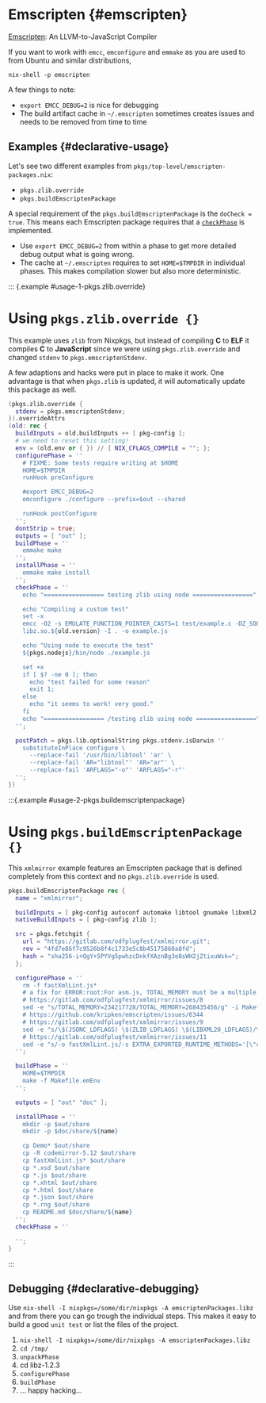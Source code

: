 # Emscripten {#emscripten}

[Emscripten](https://github.com/kripken/emscripten): An LLVM-to-JavaScript Compiler

If you want to work with `emcc`, `emconfigure` and `emmake` as you are used to from Ubuntu and similar distributions,

```console
nix-shell -p emscripten
```

A few things to note:

* `export EMCC_DEBUG=2` is nice for debugging
* The build artifact cache in `~/.emscripten` sometimes creates issues and needs to be removed from time to time

## Examples {#declarative-usage}

Let's see two different examples from `pkgs/top-level/emscripten-packages.nix`:

* `pkgs.zlib.override`
* `pkgs.buildEmscriptenPackage`

A special requirement of the `pkgs.buildEmscriptenPackage` is the `doCheck = true`.
This means each Emscripten package requires that a [`checkPhase`](#ssec-check-phase) is implemented.

* Use `export EMCC_DEBUG=2` from within a phase to get more detailed debug output what is going wrong.
* The cache at `~/.emscripten` requires to set `HOME=$TMPDIR` in individual phases.
  This makes compilation slower but also more deterministic.

::: {.example #usage-1-pkgs.zlib.override}

# Using `pkgs.zlib.override {}`

This example uses `zlib` from Nixpkgs, but instead of compiling **C** to **ELF** it compiles **C** to **JavaScript** since we were using `pkgs.zlib.override` and changed `stdenv` to `pkgs.emscriptenStdenv`.

A few adaptions and hacks were put in place to make it work.
One advantage is that when `pkgs.zlib` is updated, it will automatically update this package as well.


```nix
(pkgs.zlib.override {
  stdenv = pkgs.emscriptenStdenv;
}).overrideAttrs
(old: rec {
  buildInputs = old.buildInputs ++ [ pkg-config ];
  # we need to reset this setting!
  env = (old.env or { }) // { NIX_CFLAGS_COMPILE = ""; };
  configurePhase = ''
    # FIXME: Some tests require writing at $HOME
    HOME=$TMPDIR
    runHook preConfigure

    #export EMCC_DEBUG=2
    emconfigure ./configure --prefix=$out --shared

    runHook postConfigure
  '';
  dontStrip = true;
  outputs = [ "out" ];
  buildPhase = ''
    emmake make
  '';
  installPhase = ''
    emmake make install
  '';
  checkPhase = ''
    echo "================= testing zlib using node ================="

    echo "Compiling a custom test"
    set -x
    emcc -O2 -s EMULATE_FUNCTION_POINTER_CASTS=1 test/example.c -DZ_SOLO \
    libz.so.${old.version} -I . -o example.js

    echo "Using node to execute the test"
    ${pkgs.nodejs}/bin/node ./example.js

    set +x
    if [ $? -ne 0 ]; then
      echo "test failed for some reason"
      exit 1;
    else
      echo "it seems to work! very good."
    fi
    echo "================= /testing zlib using node ================="
  '';

  postPatch = pkgs.lib.optionalString pkgs.stdenv.isDarwin ''
    substituteInPlace configure \
      --replace-fail '/usr/bin/libtool' 'ar' \
      --replace-fail 'AR="libtool"' 'AR="ar"' \
      --replace-fail 'ARFLAGS="-o"' 'ARFLAGS="-r"'
  '';
})
```

:::{.example #usage-2-pkgs.buildemscriptenpackage}

# Using `pkgs.buildEmscriptenPackage {}`

This `xmlmirror` example features an Emscripten package that is defined completely from this context and no `pkgs.zlib.override` is used.

```nix
pkgs.buildEmscriptenPackage rec {
  name = "xmlmirror";

  buildInputs = [ pkg-config autoconf automake libtool gnumake libxml2 nodejs openjdk json_c ];
  nativeBuildInputs = [ pkg-config zlib ];

  src = pkgs.fetchgit {
    url = "https://gitlab.com/odfplugfest/xmlmirror.git";
    rev = "4fd7e86f7c9526b8f4c1733e5c8b45175860a8fd";
    hash = "sha256-i+QgY+5PYVg5pwhzcDnkfXAznBg3e8sWH2jZtixuWsk=";
  };

  configurePhase = ''
    rm -f fastXmlLint.js*
    # a fix for ERROR:root:For asm.js, TOTAL_MEMORY must be a multiple of 16MB, was 234217728
    # https://gitlab.com/odfplugfest/xmlmirror/issues/8
    sed -e "s/TOTAL_MEMORY=234217728/TOTAL_MEMORY=268435456/g" -i Makefile.emEnv
    # https://github.com/kripken/emscripten/issues/6344
    # https://gitlab.com/odfplugfest/xmlmirror/issues/9
    sed -e "s/\$(JSONC_LDFLAGS) \$(ZLIB_LDFLAGS) \$(LIBXML20_LDFLAGS)/\$(JSONC_LDFLAGS) \$(LIBXML20_LDFLAGS) \$(ZLIB_LDFLAGS) /g" -i Makefile.emEnv
    # https://gitlab.com/odfplugfest/xmlmirror/issues/11
    sed -e "s/-o fastXmlLint.js/-s EXTRA_EXPORTED_RUNTIME_METHODS='[\"ccall\", \"cwrap\"]' -o fastXmlLint.js/g" -i Makefile.emEnv
  '';

  buildPhase = ''
    HOME=$TMPDIR
    make -f Makefile.emEnv
  '';

  outputs = [ "out" "doc" ];

  installPhase = ''
    mkdir -p $out/share
    mkdir -p $doc/share/${name}

    cp Demo* $out/share
    cp -R codemirror-5.12 $out/share
    cp fastXmlLint.js* $out/share
    cp *.xsd $out/share
    cp *.js $out/share
    cp *.xhtml $out/share
    cp *.html $out/share
    cp *.json $out/share
    cp *.rng $out/share
    cp README.md $doc/share/${name}
  '';
  checkPhase = ''

  '';
}
```

:::

## Debugging {#declarative-debugging}

Use `nix-shell -I nixpkgs=/some/dir/nixpkgs -A emscriptenPackages.libz` and from there you can go trough the individual steps. This makes it easy to build a good `unit test` or list the files of the project.

1. `nix-shell -I nixpkgs=/some/dir/nixpkgs -A emscriptenPackages.libz`
2. `cd /tmp/`
3. `unpackPhase`
4. cd libz-1.2.3
5. `configurePhase`
6. `buildPhase`
7. ... happy hacking...
